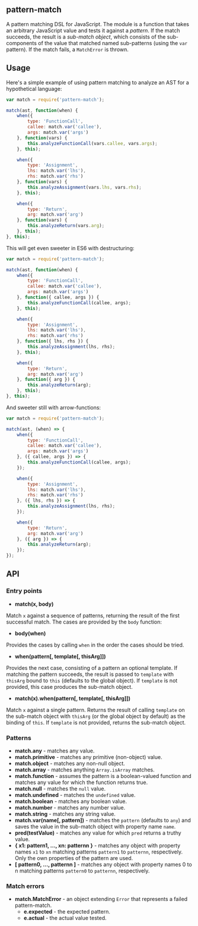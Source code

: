## pattern-match

A pattern matching DSL for JavaScript. The module is a function that
takes an arbitrary JavaScript value and tests it against a
*pattern*. If the match succeeds, the result is a *sub-match object*,
which consists of the sub-components of the value that matched named
sub-patterns (using the `var` pattern). If the match fails, a
`MatchError` is thrown.

## Usage

Here's a simple example of using pattern matching to analyze an AST
for a hypothetical language:

```javascript
var match = require('pattern-match');

match(ast, function(when) {
    when({
        type: 'FunctionCall',
        callee: match.var('callee'),
        args: match.var('args')
    }, function(vars) {
        this.analyzeFunctionCall(vars.callee, vars.args);
    }, this);

    when({
        type: 'Assignment',
        lhs: match.var('lhs'),
        rhs: match.var('rhs')
    }, function(vars) {
        this.analyzeAssignment(vars.lhs, vars.rhs);
    }, this);

    when({
        type: 'Return',
        arg: match.var('arg')
    }, function(vars) {
        this.analyzeReturn(vars.arg);
    }, this);
}, this);
```

This will get even sweeter in ES6 with destructuring:

```javascript
var match = require('pattern-match');

match(ast, function(when) {
    when({
        type: 'FunctionCall',
        callee: match.var('callee'),
        args: match.var('args')
    }, function({ callee, args }) {
        this.analyzeFunctionCall(callee, args);
    }, this);

    when({
        type: 'Assignment',
        lhs: match.var('lhs'),
        rhs: match.var('rhs')
    }, function({ lhs, rhs }) {
        this.analyzeAssignment(lhs, rhs);
    }, this);

    when({
        type: 'Return',
        arg: match.var('arg')
    }, function({ arg }) {
        this.analyzeReturn(arg);
    }, this);
}, this);
```

And sweeter still with arrow-functions:

```javascript
var match = require('pattern-match');

match(ast, (when) => {
    when({
        type: 'FunctionCall',
        callee: match.var('callee'),
        args: match.var('args')
    }, ({ callee, args }) => {
        this.analyzeFunctionCall(callee, args);
    });

    when({
        type: 'Assignment',
        lhs: match.var('lhs'),
        rhs: match.var('rhs')
    }, ({ lhs, rhs }) => {
        this.analyzeAssignment(lhs, rhs);
    });

    when({
        type: 'Return',
        arg: match.var('arg')
    }, ({ arg }) => {
        this.analyzeReturn(arg);
    });
});
```


## API

### Entry points

  * **match(x, body)**

Match `x` against a sequence of patterns, returning the result of the
first successful match. The cases are provided by the `body` function:

  * **body(when)**

Provides the cases by calling `when` in the order the cases should be
tried.

  * **when(pattern[, template[, thisArg]])**

Provides the next case, consisting of a pattern an optional
template. If matching the pattern succeeds, the result is passed to
`template` with `thisArg` bound to `this` (defaults to the global
object). If `template` is not provided, this case produces the
sub-match object.

  * **match(x).when(pattern[, template[, thisArg]])**

Match `x` against a single pattern. Returns the result of calling
`template` on the sub-match object with `thisArg` (or the global
object by default) as the binding of `this`. If `template` is not
provided, returns the sub-match object.


### Patterns

  * **match.any** - matches any value.
  * **match.primitive** - matches any primitive (non-object) value.
  * **match.object** - matches any non-null object.
  * **match.array** - matches anything `Array.isArray` matches.
  * **match.function** - assumes the pattern is a boolean-valued function and matches any value for which the function returns true.
  * **match.null** - matches the `null` value.
  * **match.undefined** - matches the `undefined` value.
  * **match.boolean** - matches any boolean value.
  * **match.number** - matches any number value.
  * **match.string** - matches any string value.
  * **match.var(name[, pattern])** - matches the `pattern` (defaults to `any`) and saves the value in the sub-match object with property name `name`.
  * **pred(testValue)** - matches any value for which `pred` returns a truthy value.
  * **{ x1: pattern1, ..., xn: patternn }** - matches any object with property names `x1` to `xn` matching patterns `pattern1` to `patternn`, respectively. Only the own properties of the pattern are used.
  * **[ pattern0, ..., patternn ]** - matches any object with property names 0 to n matching patterns `pattern0` to `patternn`, respectively.

### Match errors

  * **match.MatchError** - an object extending `Error` that represents a failed pattern-match.
      * **e.expected** - the expected pattern.
      * **e.actual** - the actual value tested.

